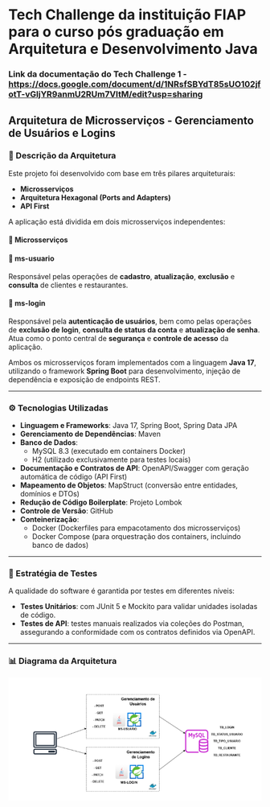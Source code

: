 # Tech Challenge da instituição FIAP para o curso pós graduação em Arquitetura e Desenvolvimento Java

### Link da documentação do Tech Challenge 1 - https://docs.google.com/document/d/1NRsfSBYdT85sUO102jfotT-vGljYR9anmU2RUm7VltM/edit?usp=sharing

## Arquitetura de Microsserviços - Gerenciamento de Usuários e Logins

### 📌 Descrição da Arquitetura

Este projeto foi desenvolvido com base em três pilares arquiteturais:

- **Microsserviços**
- **Arquitetura Hexagonal (Ports and Adapters)**
- **API First**

A aplicação está dividida em dois microsserviços independentes:

#### 🧩 Microsserviços

#### 🔹 ms-usuario
Responsável pelas operações de **cadastro**, **atualização**, **exclusão** e **consulta** de clientes e restaurantes.

#### 🔹 ms-login
Responsável pela **autenticação de usuários**, bem como pelas operações de **exclusão de login**, **consulta de status da conta** e **atualização de senha**. Atua como o ponto central de **segurança** e **controle de acesso** da aplicação.

Ambos os microsserviços foram implementados com a linguagem **Java 17**, utilizando o framework **Spring Boot** para desenvolvimento, injeção de dependência e exposição de endpoints REST.

---

### ⚙️ Tecnologias Utilizadas

- **Linguagem e Frameworks**: Java 17, Spring Boot, Spring Data JPA
- **Gerenciamento de Dependências**: Maven
- **Banco de Dados**: 
  - MySQL 8.3 (executado em containers Docker)  
  - H2 (utilizado exclusivamente para testes locais)
- **Documentação e Contratos de API**: OpenAPI/Swagger com geração automática de código (API First)
- **Mapeamento de Objetos**: MapStruct (conversão entre entidades, domínios e DTOs)
- **Redução de Código Boilerplate**: Projeto Lombok
- **Controle de Versão**: GitHub
- **Conteinerização**:
  - Docker (Dockerfiles para empacotamento dos microsserviços)
  - Docker Compose (para orquestração dos containers, incluindo banco de dados)

---

### 🧪 Estratégia de Testes

A qualidade do software é garantida por testes em diferentes níveis:

- **Testes Unitários**: com JUnit 5 e Mockito para validar unidades isoladas de código.
- **Testes de API**: testes manuais realizados via coleções do Postman, assegurando a conformidade com os contratos definidos via OpenAPI.

---

### 📊 Diagrama da Arquitetura

![Diagrama da Arquitetura](../imagens/diagrama-arquitetura.png)
